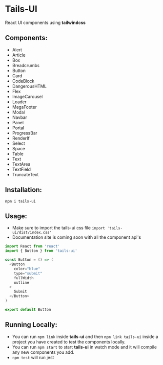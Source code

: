# Tails-UI
React UI components using **tailwindcss**

## Components:
- Alert
- Article
- Box
- Breadcrumbs
- Button
- Card
- CodeBlock
- DangerousHTML
- Flex
- ImageCarousel
- Loader
- MegaFooter
- Modal
- Navbar
- Panel
- Portal
- ProgressBar
- RenderIf
- Select
- Space
- Table
- Text
- TextArea
- TextField
- TruncateText

## Installation:
`npm i tails-ui`

## Usage:
- Make sure to import the tails-ui css file `import 'tails-ui/dist/index.css'`
- Documentation site is coming soon with all the component api's
``` js
import React from 'react'
import { Button } from 'tails-ui'

const Button = () => (
  <Button
    color="blue"
    type="submit"
    fullWidth
    outline
  >
    Submit
  </Button>
)

export default Button

```

## Running Locally:
- You can run `npm link` inside **tails-ui** and then `npm link tails-ui` inside a project you have created to test the components locally.
- You can run `npm start` to start **tails-ui** in watch mode and it will compile any new components you add.
- `npm test` will run jest

